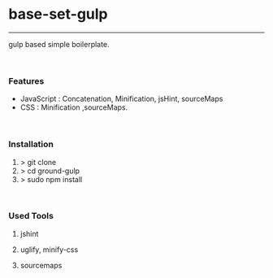 
# base-set-gulp
---------------------------------------

gulp based simple boilerplate.

<br />

### Features
- JavaScript : Concatenation, Minification, jsHint, sourceMaps
- CSS : Minification ,sourceMaps.

<br />


### Installation
1. &gt; git clone 
2. &gt; cd ground-gulp
3. &gt; sudo npm install

<br />

### Used Tools
1.  jshint

2.  uglify, minify-css

3. sourcemaps

